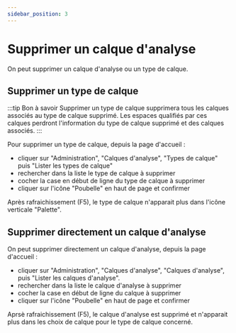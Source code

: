 ```yaml
---
sidebar_position: 3
---
```


# Supprimer un calque d'analyse


On peut supprimer un calque d'analyse ou un type de calque.

## Supprimer un type de calque

:::tip Bon à savoir
Supprimer un type de calque supprimera tous les calques associés au type de calque supprimé. Les espaces qualifiés par ces calques perdront l'information du type de calque supprimé et des calques associés.
:::


Pour supprimer un type de calque, depuis la page d'accueil :

-   cliquer sur "Administration", "Calques d'analyse", "Types de calque" puis "Lister les types de calque"
-   rechercher dans la liste le type de calque à supprimer
-   cocher la case en début de ligne du type de calque à supprimer
-   cliquer sur l'icône "Poubelle" en haut de page et confirmer

Après rafraichissement (F5), le type de calque n'apparait plus dans l'icône verticale "Palette".

## Supprimer directement un calque d'analyse

On peut supprimer directement un calque d'analyse, depuis la page d'accueil :

-   cliquer sur "Administration", "Calques d'analyse", "Calques d'analyse", puis "Lister les calques d'analyse".
-   rechercher dans la liste le calque d'analyse à supprimer
-   cocher la case en début de ligne du calque à supprimer
-   cliquer sur l'icône "Poubelle" en haut de page et confirmer

Aprsè rafraichissement (F5), le calque d'analyse est supprimé et n'apparait plus dans les choix de calque pour le type de calque concerné.